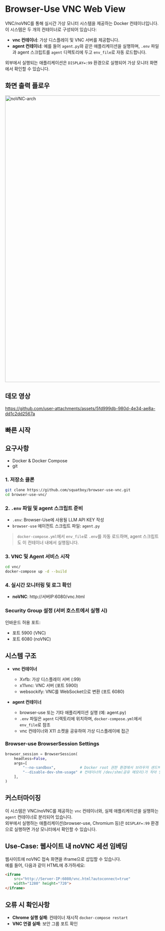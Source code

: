 # Browser-Use VNC Web View
VNC/noVNC를 통해 실시간 가상 모니터 시스템을 제공하는 Docker 컨테이너입니다.  
이 시스템은 두 개의 컨테이너로 구성되어 있습니다:  
- **vnc 컨테이너**: 가상 디스플레이 및 VNC 서버를 제공합니다.  
- **agent 컨테이너**: 예를 들어 `agent.py`와 같은 애플리케이션을 실행하며, `.env` 파일과 agent 스크립트를 `agent` 디렉토리에 두고 `env_file`로 자동 로드합니다.  

외부에서 실행되는 애플리케이션은 `DISPLAY=:99` 환경으로 실행되어 가상 모니터 화면에서 확인할 수 있습니다.

## 화면 출력 플로우
<img width="996" height="933" alt="noVNC-arch" src="https://github.com/user-attachments/assets/33de6c7a-f74b-4330-85f1-72ee5840e53c" />

## 데모 영상

https://github.com/user-attachments/assets/5fd999db-980d-4e34-ae8a-dd1c2dd2567a


## 빠른 시작

## 요구사항
- Docker & Docker Compose
- git

### 1. 저장소 클론
```bash
git clone https://github.com/squatboy/browser-use-vnc.git
cd browser-use-vnc/
```

### 2. `.env` 파일 및 agent 스크립트 준비
- `.env`: Browser-Use에 사용될 LLM API KEY 작성
- `browser-use` 에이전트 스크립트 파일: `agent.py`

> `docker-compose.yml`에서 `env_file`로 `.env`를 자동 로드하며, agent 스크립트도 이 컨테이너 내에서 실행됩니다.

### 3. VNC 및 Agent 서비스 시작
```bash
cd vnc/
docker-compose up -d --build
```

### 4. 실시간 모니터링 및 로그 확인
- **noVNC**: http://서버IP:6080/vnc.html

### Security Group 설정 (서버 호스트에서 실행 시)
인바운드 허용 포트:
- 포트 5900 (VNC)
- 포트 6080 (noVNC)

## 시스템 구조

- **vnc 컨테이너**  
  - Xvfb: 가상 디스플레이 서버 (:99)  
  - x11vnc: VNC 서버 (포트 5900)  
  - websockify: VNC를 WebSocket으로 변환 (포트 6080)  

- **agent 컨테이너**  
  - browser-use 또는 기타 애플리케이션 실행 (예: agent.py)  
  - `.env` 파일은 `agent` 디렉토리에 위치하며, `docker-compose.yml`에서 `env_file`로 참조  
  - vnc 컨테이너와 X11 소켓을 공유하여 가상 디스플레이에 접근  


### Browser-use BrowserSession Settings

```python
browser_session = BrowserSession(
    headless=False,
    args=[
        "--no-sandbox",           # Docker root 권한 환경에서 브라우저 샌드박스가 충돌하므로 비활성화 필요
        "--disable-dev-shm-usage" # 컨테이너의 /dev/shm(공유 메모리)가 작아 발생하는 크래시/메모리 부족 문제를 피하기 위해
    ],
)
```

## 커스터마이징
이 시스템은 VNC/noVNC를 제공하는 `vnc` 컨테이너와, 실제 애플리케이션을 실행하는 `agent` 컨테이너로 분리되어 있습니다.  
외부에서 실행하는 애플리케이션(browser-use, Chromium 등)은 `DISPLAY=:99` 환경으로 실행하면 가상 모니터에서 확인할 수 있습니다.

## Use-Case: 웹사이트 내 noVNC 세션 임베딩
웹사이트에 noVNC 접속 화면을 iframe으로 삽입할 수 있습니다.  
예를 들어, 다음과 같이 HTML에 추가하세요:

```html
<iframe
    src="http://Server-IP:6080/vnc.html?autoconnect=true"
    width="1280" height="720">
</iframe>
```


## 오류 시 확인사항

- **Chrome 실행 실패**: 컨테이너 재시작 `docker-compose restart`
- **VNC 연결 실패**: 보안 그룹 포트 확인
